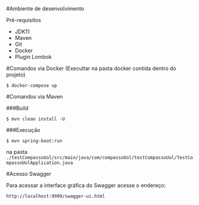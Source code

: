 #Ambiente de desenvolvimento

Pré-requisitos
- JDK11
- Maven
- Git
- Docker
- Plugin Lombok

#Comandos via Docker
(Execultar na pasta docker contida dentro do projeto)

```
$ docker-compose up 
```


#Comandos via Maven

###Build

```
$ mvn clean install -U 
```

###Execução

```
$ mvn spring-boot:run 
```

na pasta `./testCompassoUol/src/main/java/com/compassoUol/testCompassoUol/TestCompassoUolApplication.java`

#Acesso Swagger

Para acessar a interface gráfica do Swagger acesse o endereço: 

`http://localhost:9999/swagger-ui.html`
